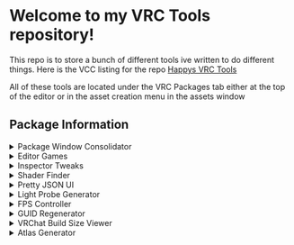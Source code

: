 # Welcome to my VRC Tools repository!
This repo is to store a bunch of different tools ive written to do different things. Here is the VCC listing for the repo [Happys VRC Tools](https://www.matthewherber.com/Happys-VRC-tools/)

All of these tools are located under the VRC Packages tab either at the top of the editor or in the asset creation menu in the assets window

## Package Information
<details>
<summary>Package Window Consolidator</summary>

This package adds a tab along the top of the Unity editor that allows you to consolidate any other packages you have in that project into a single organized dropdown
an example dropdown would end up looking like this (Some public packages shown here)
- VRC Packages
    - Consolidate Packages
    - [OpenFlight](https://github.com/Mattshark89/OpenFlight-VRC)
        - Prefabs
            - ...
    - [Easy Quest Switch](https://github.com/JordoVR/EasyQuestSwitch)
    - [VRWorld Toolkit](https://github.com/oneVR/VRWorldToolkit)
        - Post Processing
            - ...
        - Custom Editors
            - ...
        - ...

Clicking on Consolidate Packages will attempt to pull everything into this structure that either isnt there or isnt the vrchat sdk
**Any packages that receive a update will require a re-run of the Consolidate Packages button. If a package breaks while using this function, all you need to do is remove the package that broke from the project and add it back in through the VCC. If you encounter a package that doesnt work/breaks this, let me know so I can fix it right away**
</details>
<details>
<summary>Editor Games</summary>

This is a simple package that just adds some fun random in-editor games to the Unity editor. Nuf said
</details>
<details>
<summary>Inspector Tweaks</summary>

This package aims to improve the inspectors of different components in the Unity editor. Currently it only modifies the Transform component, but more will be added in the future.

### Features added by this package
- Transform Component
    - Added a readout to show both the local and world position/rotation/scale of the object seperately
    - Added a button to copy the local and world position/rotation/scale of the object to the clipboard
    - Experimental mirroring controls
        - Mirror on X Y Z for local and world space

</details>
<details>
<summary>Shader Finder</summary>

This tool will find all the shaders in the scene, and select the relevant gameobjects that have materials using those shaders. If you are using a shader that locks itself into a 'optimized' mode, then you will need to search for it under Hidden, IE for Poiyomi it will be under Hidden -> Locked. Works with particle systems as well
</details>
<details>
<summary>Pretty JSON UI</summary>

This is a small UI helper element that will display JSON in a dropdown like format, akin to this website [JSON Viewer](https://codebeautify.org/jsonviewer). Go into the VRC Packages dropdown and inside you will find two prefabs. the JSON Manager prefab just spits out the expandable format, while the JSON Scrollable puts the whole thing into a scrolling section that will have scrollbars so you can keep the content size consistent
</details>
<details>
<summary>Light Probe Generator</summary>

This is a editor utility that will automatically create a light probe group and add light probe points to all relevant static game objects, along with adding points for spot, point and area lights. This is a improved version of [alexismorin's Light Probe Populator](https://github.com/alexismorin/Light-Probe-Populator), which took a slightly more primitive approach. You will find the control window in the VRC Packages tab in unity.
</details>
<details>
<summary>FPS Controller</summary>

This is a editor utility that allows for setting the FPS of the Unity editor, along with also setting the fixed delta time. This is useful for testing physics based things in the editor, as the default fixed delta time is not consistent with the VRC Client, as the VRC Client sets the fixed delta time to the Hz of the headset you are using. You will find the control window in the VRC Packages tab in unity. Presets for common headsets are included, but you can also set a custom FPS and fixed delta time.
<details>
<summary>Presets</summary>

- Oculus Rift
    - Hz: 90
- Oculus Rift S
    - Hz: 80
- Oculus Quest
    - Hz: 72
- Oculus Quest Pro
    - Hz: 90
- Oculus Quest 2 72Hz
    - Hz: 72
- Oculus Quest 2 90Hz
    - Hz: 90
- Oculus Quest 2 120Hz
    - Hz: 120
- HTC Vive
    - Hz: 90
- HTC Vive Pro
    - Hz: 90
- HTC Vive Pro 2
    - Hz: 120
- HTC Vive Cosmos
    - Hz: 90
- Valve Index 120Hz
    - Hz: 120
- Valve Index 144Hz
    - Hz: 144
- Windows Mixed Reality 60Hz
    - Hz: 60
- Windows Mixed Reality 90Hz
    - Hz: 90
- Pimax 5K
    - Hz: 90
- Pimax 8K
    - Hz: 80
- Pico 4 72Hz
    - Hz: 72
- Pico 4 90Hz
    - Hz: 90
- Pico 4 Pro
    - Hz: 90
</details>
</details>
<details>
<summary>GUID Regenerator</summary>

This is a editor utility that will automatically regenerate the GUID's for an entire projects asset folder. This is useful if you have a avatar base edit that you want to import into an existing project without modifying the original base files. KEEP IN MIND THIS APPLYS TO THE ENTIRE PROJECT IT IS RUN IN!!!!!
</details>
<details>
<summary>VRChat Build Size Viewer</summary>

Originally forked from [VRChat Build Size Viewer](https://github.com/MunifiSense/VRChat-Build-Size-Viewer) with permission from Munifi themselves to include it in this repository and make improvements to it.
</details>
<details>
<summary>Atlas Generator</summary>

Automatically generate atlas textures from a set of source textures, and keep it updated anytime the source textures change. Create the definition under the assets creation menu and then add the source textures to the list.
</details>
